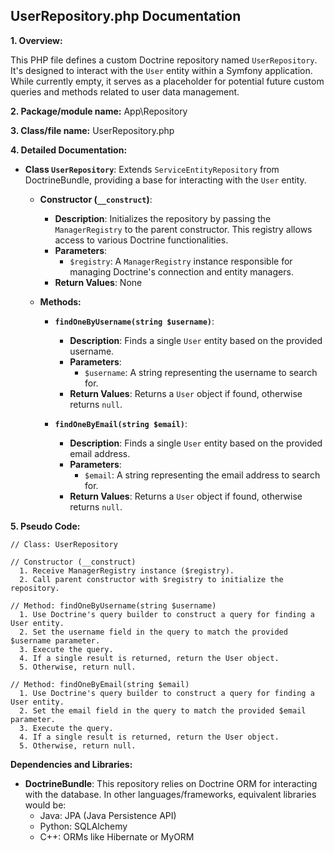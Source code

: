 ## UserRepository.php Documentation

**1. Overview:**

This PHP file defines a custom Doctrine repository named `UserRepository`. It's designed to interact with the `User` entity within a Symfony application. While currently empty, it serves as a placeholder for potential future custom queries and methods related to user data management.

**2. Package/module name:** App\Repository

**3. Class/file name:** UserRepository.php

**4. Detailed Documentation:**

* **Class `UserRepository`**: Extends `ServiceEntityRepository` from DoctrineBundle, providing a base for interacting with the `User` entity.

    - **Constructor (`__construct`)**:
        - **Description**: Initializes the repository by passing the `ManagerRegistry` to the parent constructor. This registry allows access to various Doctrine functionalities.
        - **Parameters**: 
            - `$registry`: A `ManagerRegistry` instance responsible for managing Doctrine's connection and entity managers.
        - **Return Values**: None

    - **Methods:**

        - **`findOneByUsername(string $username)`**:
            - **Description**: Finds a single `User` entity based on the provided username.
            - **Parameters**: 
                - `$username`: A string representing the username to search for.
            - **Return Values**: Returns a `User` object if found, otherwise returns `null`.

        - **`findOneByEmail(string $email)`**:
            - **Description**: Finds a single `User` entity based on the provided email address.
            - **Parameters**: 
                - `$email`: A string representing the email address to search for.
            - **Return Values**: Returns a `User` object if found, otherwise returns `null`.

**5. Pseudo Code:**



```
// Class: UserRepository

// Constructor (__construct)
  1. Receive ManagerRegistry instance ($registry).
  2. Call parent constructor with $registry to initialize the repository.

// Method: findOneByUsername(string $username)
  1. Use Doctrine's query builder to construct a query for finding a User entity.
  2. Set the username field in the query to match the provided $username parameter.
  3. Execute the query.
  4. If a single result is returned, return the User object.
  5. Otherwise, return null.

// Method: findOneByEmail(string $email)
  1. Use Doctrine's query builder to construct a query for finding a User entity.
  2. Set the email field in the query to match the provided $email parameter.
  3. Execute the query.
  4. If a single result is returned, return the User object.
  5. Otherwise, return null. 

```



**Dependencies and Libraries:**

* **DoctrineBundle**: This repository relies on Doctrine ORM for interacting with the database. In other languages/frameworks, equivalent libraries would be:
    - Java: JPA (Java Persistence API)
    - Python: SQLAlchemy
    - C++: ORMs like Hibernate or MyORM



